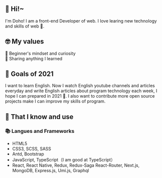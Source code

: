 ## 🎉 Hi!~

I'm Doho! I am a front-end Developer of web. I love learing new technology and skills of web 🐶.

## 🤓 My values
🍏 Beginner's mindset and curiosity<br>
🙌 Sharing anything I learned<br>

## 🔭 Goals of 2021

I want to learn English. Now I watch English youtube channels and articles everyday and write English articles about program technology each week, I hope I can prepared in 2021 💪. I also want to contribute more open source projects make I can improve my skills of program.

## 🧠 That I know and use
### 📚 Langues and Frameworks
- HTML5
- CSS3, SCSS, SASS
- Antd, Bootstrap
- JavaScript, TypeScript（I am good at TypeScript）
- React, React Native, Redux, Redux-Saga React-Router, Next.js, MongoDB, Express.js, Umi.js, Graphql
